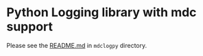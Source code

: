 # Python Logging library with mdc support

Please see the [README.md](./mdclogpy/README.md) in `mdclogpy` directory.
